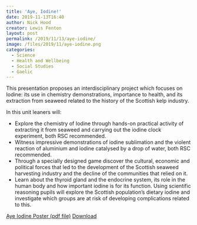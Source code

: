 ```yaml
---
title: 'Aye, Iodine!'
date: 2019-11-13T16:40
author: Nick Hood
creator: Lewis Fenton
layout: post
permalink: /2019/11/13/aye-iodine/
image: /files/2019/11/aye-iodine.png
categories:
  - Science
  - Health and Wellbeing
  - Social Studies
  - Gaelic
---
```


This presentation proposes an interdisciplinary project which focuses on Iodine: its use in chemistry demonstrations, importance to health, and its extraction from seaweed related to the history of the Scottish kelp industry. 

In this unit leaners will:

* Explore the chemistry of Iodine through hands-on practical activity of extracting it from seaweed and carrying out the iodine clock experiment, both RSC recommended.
* Witness impressive demonstrations of iodine sublimation and the violent reaction of aluminium and iodine catalysed by a drop of water, both RSC recommended.
* Through a specially designed game discover the cultural, economic and political forces that led to the development of the Scottish seaweed harvesting industry and the decline of the communities that relied on it.
* Learn about the thyroid gland and the endocrine system, its role in the human body and how important iodine is for its function. Using scientific reasoning pupils will explore the Scottish population’s dietary iodine and investigate which groups are at risk of developing complications related to this.

<a href="/files/2019/11/aye-iodine.pdf">Aye Iodine Poster (pdf file)</a> <a href="/files/2019/11/aye-iodine.pdf" class="btn btn-sm btn-default" download>Download</a>
